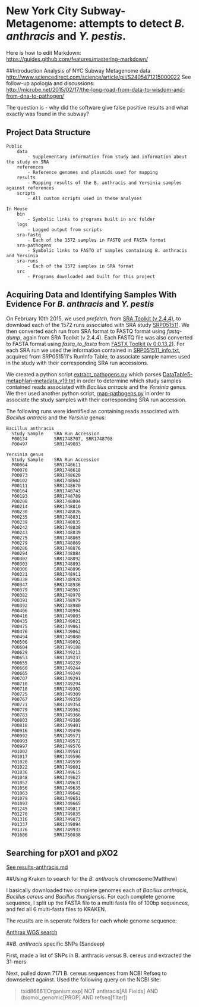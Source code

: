 # New York City Subway-Metagenome: attempts to detect *B. anthracis* and *Y. pestis*. 

Here is how to edit Markdown:  
https://guides.github.com/features/mastering-markdown/

##Introduction
Analysis of NYC Subway Metagenome data  
http://www.sciencedirect.com/science/article/pii/S2405471215000022
See follow-up apologia and discussions:  
http://microbe.net/2015/02/17/the-long-road-from-data-to-wisdom-and-from-dna-to-pathogen/

The question is - why did the software give false positive results and what exactly was found in the subway?  

## Project Data Structure

    Public
        data
            - Supplementary information from study and information about the study on SRA
        references
            - Reference genomes and plasmids used for mapping
        results
            - Mapping results of the B. anthracis and Yersinia samples against references
        scripts
            - All custom scripts used in these analyses
    
    In House
        bin
            - Symbolic links to programs built in src folder
        logs
            - Logged output from scripts
        sra-fastq
            - Each of the 1572 samples in FASTQ and FASTA format
        sra-pathogens
            - Symbolic links to FASTQ of samples containing B. anthracis and Yersinia
        sra-runs
            - Each of the 1572 samples in SRA format
        src
            - Programs downloaded and built for this project

## Acquiring Data and Identifying Samples With Evidence For *B. anthracis* and *Y. pestis* 
On February 10th 2015, we used *prefetch*, from [SRA Toolkit (v 2.4.4)](http://ftp-trace.ncbi.nlm.nih.gov/sra/sdk/2.4.4/), 
to download each of the 1572 runs associated with SRA study 
[SRP051511](http://trace.ncbi.nlm.nih.gov/Traces/study/?acc=SRP051511). 
We then converted each run from SRA format to FASTQ format using *fastq-dump*, again from SRA Toolkit (v 2.4.4). 
Each FASTQ file was also converted to FASTA format using *fastq_to_fasta* from 
[FASTX Toolkit (v 0.0.13.2)](http://hannonlab.cshl.edu/fastx_toolkit/download.html). For each SRA run we used the 
information contained in [SRP051511_info.txt](https://github.com/Read-Lab-Confederation/nyc-subway-metagenome/blob/master/data/SRP051511_info.txt), acquired from SRP051511's RunInfo Table, to associate sample names used in the study with
their corresponding SRA run accessions.

We created a python script 
[extract_pathogens.py](https://github.com/Read-Lab-Confederation/nyc-subway-metagenome/blob/master/scripts/extract-pathogens.py) 
which parses [DataTable5-metaphlan-metadata_v19.txt](https://github.com/Read-Lab-Confederation/nyc-subway-metagenome/blob/master/data/DataTable5-metaphlan-metadata_v19.txt) 
in order to determine which study samples contained reads associated with *Bacillus antracis* and the *Yersinia* genus. We then used another python script, [map-pathogens.py](https://github.com/Read-Lab-Confederation/nyc-subway-metagenome/blob/master/scripts/map-pathogens.py) 
in order to associate the study samples with their corresponding SRA run accession.

The following runs were identified as containing reads associated with *Bacillus antracis* and the *Yersinia* genus:

    Bacillus anthracis
      Study Sample    SRA Run Accession
      P00134          SRR1748707, SRR1748708
      P00497          SRR1749083
      
    Yersinia genus
      Study Sample    SRA Run Accession
      P00064          SRR1748611
      P00070          SRR1748618
      P00073          SRR1748620
      P00102          SRR1748663
      P00111          SRR1748670
      P00164          SRR1748743
      P00193          SRR1748789
      P00208          SRR1748804
      P00214          SRR1748810
      P00230          SRR1748826
      P00235          SRR1748831
      P00239          SRR1748835
      P00242          SRR1748838
      P00243          SRR1748839
      P00275          SRR1748865
      P00279          SRR1748869
      P00286          SRR1748876
      P00294          SRR1748884
      P00302          SRR1748892
      P00303          SRR1748893
      P00306          SRR1748896
      P00321          SRR1748911
      P00338          SRR1748928
      P00347          SRR1748936
      P00379          SRR1748967
      P00382          SRR1748970
      P00391          SRR1748979
      P00392          SRR1748980
      P00406          SRR1748994
      P00416          SRR1749003
      P00435          SRR1749021
      P00475          SRR1749061
      P00476          SRR1749062
      P00494          SRR1749080
      P00506          SRR1749092
      P00604          SRR1749188
      P00629          SRR1749213
      P00653          SRR1749237
      P00655          SRR1749239
      P00660          SRR1749244
      P00665          SRR1749249
      P00707          SRR1749291
      P00710          SRR1749294
      P00718          SRR1749302
      P00725          SRR1749309
      P00767          SRR1749350
      P00771          SRR1749354
      P00779          SRR1749362
      P00783          SRR1749366
      P00803          SRR1749386
      P00818          SRR1749401
      P00916          SRR1749496
      P00992          SRR1749571
      P00993          SRR1749572
      P00997          SRR1749576
      P01002          SRR1749581
      P01017          SRR1749596
      P01020          SRR1749599
      P01022          SRR1749601
      P01036          SRR1749615
      P01048          SRR1749627
      P01052          SRR1749631
      P01056          SRR1749635
      P01063          SRR1749642
      P01079          SRR1749651
      P01093          SRR1749665
      P01245          SRR1749817
      P01270          SRR1749835
      P01316          SRR1749873
      P01337          SRR1749894
      P01376          SRR1749933
      P01606          SRR1750038

## Searching for pXO1 and pXO2

[See results-anthracis.md](/_sections/results-anthracis.md)

##Using Kraken to search for the *B. anthracis* chromosome(Matthew)
  
I basically downloaded two complete genomes each of *Bacillus anthracis*, *Bacillus cereus* and *Bacillus thurigiensis*. For each complete genome sequence, I split up the FASTA file to a multi fasta file of 100bp sequences, and fed all 6 multi-fasta files to KRAKEN.

The reuslts are in seperate folders for each whole genome sequence:

[Anthrax WGS search](https://www.dropbox.com/sh/fwfi75ft4ny1qkk/AADF16diPK-cgV-CmRHzLjWTa?dl=0)   


##*B. anthracis* specific SNPs (Sandeep)

First, made a list of SNPs in B. anthracis versus B. cereus and extracted the 31-mers  <Sandeep describe how you did this>

Next, pulled down 7171 B. cereus sequences from NCBI Refseq to downselect against.  Used the following query on the NCBI site:
>txid86661[Organism:exp] NOT anthracis[All Fields] AND (biomol_genomic[PROP] AND refseq[filter])
